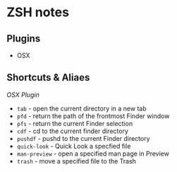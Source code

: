 # ZSH notes

## Plugins

- OSX

## Shortcuts & Aliaes

*OSX Plugin*

- `tab` - open the current directory in a new tab
- `pfd` - return the path of the frontmost Finder window
- `pfs` - return the current Finder selection
- `cdf` - cd to the current finder directory
- `pushdf` - pushd to the current Finder directory 
- `quick-look` - Quick Look a specfied file
- `man-preview` - open a specified man page in Preview
- `trash` - move a specified file to the Trash
